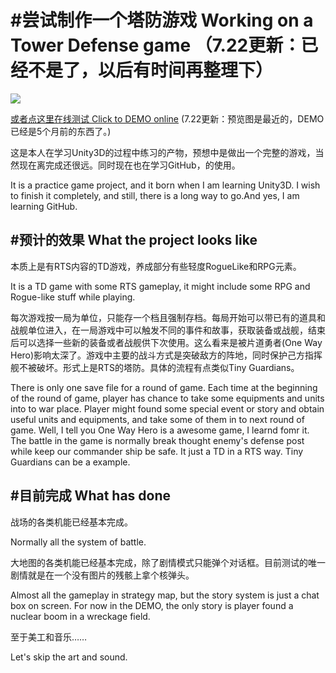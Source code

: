 #尝试制作一个塔防游戏 Working on a Tower Defense game
（7.22更新：已经不是了，以后有时间再整理下）
=
![](Unity3D.gif)

[或者点这里在线测试 Click to DEMO online](https://tuliyamessenger.github.io/TryTowerDefinse/)
(7.22更新：预览图是最近的，DEMO已经是5个月前的东西了。)

这是本人在学习Unity3D的过程中练习的产物，预想中是做出一个完整的游戏，当然现在离完成还很远。同时现在也在学习GitHub，的使用。

It is a practice game project, and it born when I am learning Unity3D. I wish to finish it completely, and still, there is a long way to go.And yes, I am learning GitHub.


#预计的效果 What the project looks like
-
本质上是有RTS内容的TD游戏，养成部分有些轻度RogueLike和RPG元素。

It is a TD game with some RTS gameplay, it might include some RPG and Rogue-like stuff while playing.

每次游戏按一局为单位，只能存一个档且强制存档。每局开始可以带已有的道具和战舰单位进入，在一局游戏中可以触发不同的事件和故事，获取装备或战舰，结束后可以选择一些新的装备或者战舰供下次使用。这么看来是被片道勇者(One Way Hero)影响太深了。游戏中主要的战斗方式是突破敌方的阵地，同时保护己方指挥舰不被破坏。形式上是RTS的塔防。具体的流程有点类似Tiny Guardians。

There is only one save file for a round of game. Each time at the beginning of the round of game, player has chance to take some equipments and units into to war place. Player might found some special event or story and obtain useful units and equipments, and take some of them in to next round of game. Well, I tell you One Way Hero is a awesome game, I learnd fomr it. The battle in the game is normally break thought enemy's defense post while keep our commander ship be safe. It just a TD in a RTS way. Tiny Guardians can be a example.


#目前完成 What has done
-
战场的各类机能已经基本完成。

Normally all the system of battle.

大地图的各类机能已经基本完成，除了剧情模式只能弹个对话框。目前测试的唯一剧情就是在一个没有图片的残骸上拿个核弹头。

Almost all the gameplay in strategy map, but the story system is just a chat box on screen. For now in the DEMO, the only story is player found a nuclear boom in a wreckage field.

至于美工和音乐……

Let's skip the art and sound.
